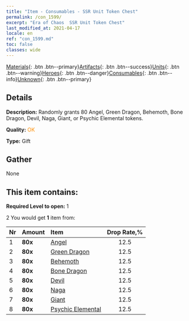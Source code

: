 ```yaml
---
title: "Item - Consumables - SSR Unit Token Chest"
permalink: /con_1599/
excerpt: "Era of Chaos  SSR Unit Token Chest"
last_modified_at: 2021-04-17
locale: en
ref: "con_1599.md"
toc: false
classes: wide
---
```

 [Materials](/Items/){: .btn .btn--primary}[Artifacts](/Items/Artifacts/){: .btn .btn--success}[Units](/Items/Units/){: .btn .btn--warning}[Heroes](/Items/Heroes/){: .btn .btn--danger}[Consumables](/Items/Consumables/){: .btn .btn--info}[Unknown](/Items/Unknown/){: .btn .btn--primary}

## Details
 **Description:** Randomly grants 80 Angel, Green Dragon, Behemoth, Bone Dragon, Devil, Naga, Giant, or Psychic Elemental tokens.

 **Quality:** <span style="color: #FF8C00">OK</span>

 **Type:** Gift

## Gather

  None

## This item contains:

 **Required Level to open:** 1

 2 You would get **1** item  from:

  | Nr | Amount |     Item    | Drop Rate,% |
  |:---|:-------|:------------|:---------:|
  | 1 |  **80x** | [Angel](/Items/unt_196/) | 12.5 | 
  | 2 |  **80x** | [Green Dragon](/Items/unt_205/) | 12.5 | 
  | 3 |  **80x** | [Behemoth](/Items/unt_223/) | 12.5 | 
  | 4 |  **80x** | [Bone Dragon](/Items/unt_214/) | 12.5 | 
  | 5 |  **80x** | [Devil](/Items/unt_232/) | 12.5 | 
  | 6 |  **80x** | [Naga](/Items/unt_240/) | 12.5 | 
  | 7 |  **80x** | [Giant ](/Items/unt_241/) | 12.5 | 
  | 8 |  **80x** | [Psychic Elemental](/Items/unt_267/) | 12.5 | 
